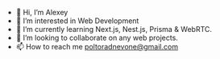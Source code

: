 - 👋 Hi, I’m Alexey
- 👀 I’m interested in Web Development
- 🌱 I’m currently learning Next.js, Nest.js, Prisma & WebRTC.
- 💞️ I’m looking to collaborate on any web projects.
- 📫 How to reach me poltoradnevone@gmail.com

<!---
lifeisbeautifu1/lifeisbeautifu1 is a ✨ special ✨ repository because its `README.md` (this file) appears on your GitHub profile.
You can click the Preview link to take a look at your changes.
--->
